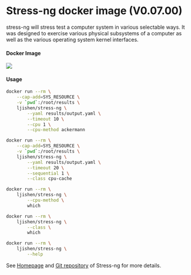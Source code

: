 # Stress-ng docker image (V0.07.00)stress-ng will stress test a computer system in various selectable ways. It was designed to exercise various physical subsystems of a computer as well as the various operating system kernel interfaces.#### Docker Image[![](https://images.microbadger.com/badges/image/ljishen/stress-ng.svg)](http://microbadger.com/images/ljishen/stress-ng "Get your own image badge on microbadger.com")#### Usage```bashdocker run --rm \    --cap-add=SYS_RESOURCE \    -v `pwd`:/root/results \    ljishen/stress-ng \        --yaml results/output.yaml \        --timeout 10 \        --cpu 1 \        --cpu-method ackermanndocker run --rm \    --cap-add=SYS_RESOURCE \    -v `pwd`:/root/results \    ljishen/stress-ng \        --yaml results/output.yaml \        --timeout 20 \        --sequential 1 \        --class cpu-cachedocker run --rm \    ljishen/stress-ng \        --cpu-method \        whichdocker run --rm \    ljishen/stress-ng \        --class \        whichdocker run --rm \    ljishen/stress-ng \        --help```See [Homepage](http://kernel.ubuntu.com/~cking/stress-ng/) and [Git repository](https://github.com/ColinIanKing/stress-ng) of Stress-ng for more details.